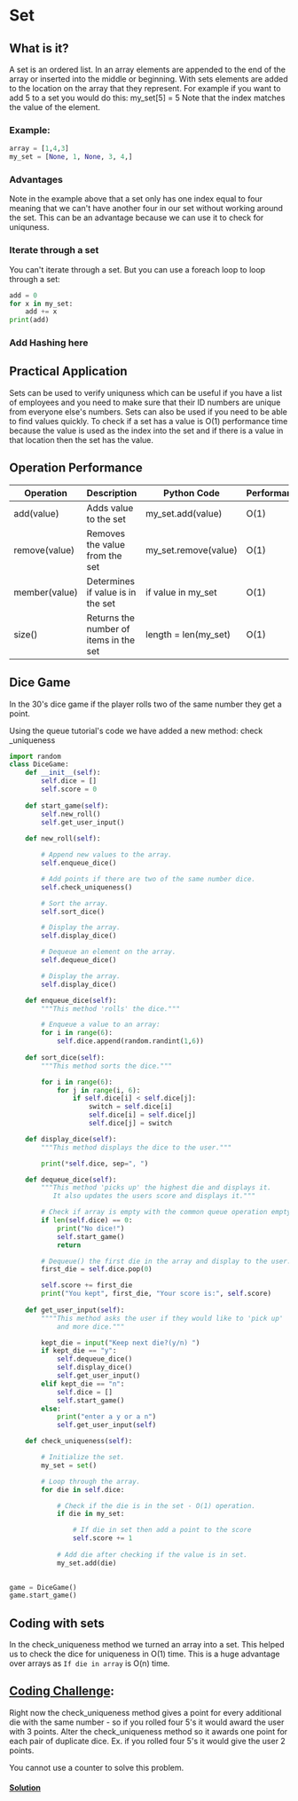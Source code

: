 # Set
## What is it?
A set is an ordered list. In an array elements are appended to the end
of the array or inserted into the middle or beginning. With sets elements
are added to the location on the array that they represent. For example
if you want to add 5 to a set you would do this: my_set[5] = 5
Note that the index matches the value of the element. 

### Example:
``` python
array = [1,4,3]
my_set = [None, 1, None, 3, 4,]
```

### Advantages
Note in the example above that a set only has one index equal to four
meaning that we can't have another four in our set without working around
the set. This can be an advantage because we can use it to check for 
uniquness.

### Iterate through a set
You can't iterate through a set. But you can use a foreach loop to loop through a set:
```python
add = 0
for x in my_set:
    add += x
print(add)
```

### Add Hashing here

## Practical Application
Sets can be used to verify uniquness which can be useful if you have a 
list of employees and you need to make sure that their ID numbers are 
unique from everyone else's numbers. Sets can also be used if you need
to be able to find values quickly. To check if a set has a value is O(1)
performance time because the value is used as the index into the set and
if there is a value in that location then the set has the value. 

## Operation Performance

Operation     | Description       | Python Code | Performance 
--------------|-------------------|-------------|-------------
add(value)| Adds value to the set    | my_set.add(value)   | O(1)
remove(value)     | Removes the value from the set     | my_set.remove(value)   | O(1)
member(value)        | Determines if value is in the set | if value in my_set | O(1)
size()       | Returns the number of items in the set | length = len(my_set) | O(1)

## Dice Game
In the 30's dice game if the player rolls two of the same number they
get a point. 

Using the queue tutorial's code we have added a new method: check _uniqueness

``` python
import random
class DiceGame:
    def __init__(self):
        self.dice = []
        self.score = 0
    
    def start_game(self):
        self.new_roll()
        self.get_user_input()
    
    def new_roll(self):

        # Append new values to the array.
        self.enqueue_dice()

        # Add points if there are two of the same number dice. 
        self.check_uniqueness()

        # Sort the array.
        self.sort_dice()

        # Display the array.
        self.display_dice()

        # Dequeue an element on the array.
        self.dequeue_dice()

        # Display the array.
        self.display_dice()

    def enqueue_dice(self):
        """This method 'rolls' the dice."""

        # Enqueue a value to an array:
        for i in range(6):
            self.dice.append(random.randint(1,6))
    
    def sort_dice(self):
        """This method sorts the dice."""

        for i in range(6):
            for j in range(i, 6):
                if self.dice[i] < self.dice[j]:
                    switch = self.dice[i]
                    self.dice[i] = self.dice[j]
                    self.dice[j] = switch

    def display_dice(self):
        """This method displays the dice to the user."""

        print(*self.dice, sep=", ")

    def dequeue_dice(self):
        """This method 'picks up' the highest die and displays it.
           It also updates the users score and displays it."""

        # Check if array is empty with the common queue operation empty() 
        if len(self.dice) == 0:
            print("No dice!")
            self.start_game()
            return

        # Dequeue() the first die in the array and display to the user.
        first_die = self.dice.pop(0)

        self.score += first_die
        print("You kept", first_die, "Your score is:", self.score)
    
    def get_user_input(self):
        """"This method asks the user if they would like to 'pick up'
            and more dice."""

        kept_die = input("Keep next die?(y/n) ")
        if kept_die == "y":
            self.dequeue_dice()
            self.display_dice()
            self.get_user_input()
        elif kept_die == "n":
            self.dice = []
            self.start_game()
        else:
            print("enter a y or a n")
            self.get_user_input(self)

    def check_uniqueness(self):

        # Initialize the set.
        my_set = set()

        # Loop through the array.
        for die in self.dice:

            # Check if the die is in the set - O(1) operation.
            if die in my_set:

                # If die in set then add a point to the score
                self.score += 1
            
            # Add die after checking if the value is in set.
            my_set.add(die)
        

game = DiceGame()
game.start_game()
```
## Coding with sets
In the check_uniqueness method we turned an array into a set. This helped us
to check the dice for uniqueness in O(1) time. This is a huge advantage over
arrays as ``` If die in array ``` is O(n) time. 


## [Coding Challenge](CSE212-final-project\coding_challenges\dice_set.py): 
Right now the check_uniqueness method gives a point for every additional
die with the same number - so if you rolled four 5's it would award the
user with 3 points. Alter the check_uniqueness method so it awards one point
for each pair of duplicate dice. Ex. if you rolled four 5's it would 
give the user 2 points. 

You cannot use a counter to solve this problem. 
#### [Solution](CSE212-final-project\coding_challenges\Answers\dice_set_answer.py)


